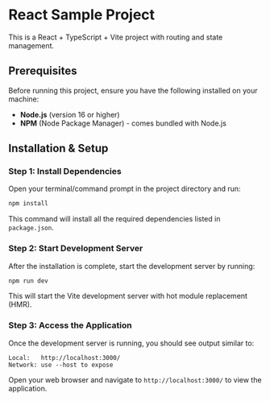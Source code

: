 # React Sample Project

This is a React + TypeScript + Vite project with routing and state management.

## Prerequisites

Before running this project, ensure you have the following installed on your machine:

- **Node.js** (version 16 or higher)
- **NPM** (Node Package Manager) - comes bundled with Node.js

## Installation & Setup

### Step 1: Install Dependencies

Open your terminal/command prompt in the project directory and run:

```bash
npm install
```

This command will install all the required dependencies listed in `package.json`.

### Step 2: Start Development Server

After the installation is complete, start the development server by running:

```bash
npm run dev
```

This will start the Vite development server with hot module replacement (HMR).

### Step 3: Access the Application

Once the development server is running, you should see output similar to:

```
Local:   http://localhost:3000/
Network: use --host to expose
```

Open your web browser and navigate to `http://localhost:3000/` to view the application.
